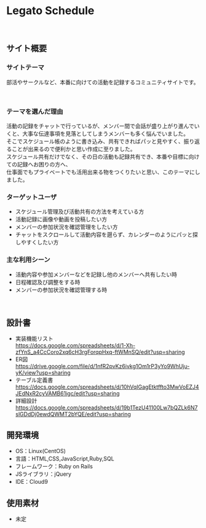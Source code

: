 # Legato Schedule
​
## サイト概要
### サイトテーマ
部活やサークルなど、本番に向けての活動を記録するコミュニティサイトです。

​
### テーマを選んだ理由
活動の記録をチャットで行っているが、メンバー間で会話が盛り上がり進んでいくと、大事な伝達事項を見落としてしまうメンバーも多く悩んでいました。</br>
そこでスケジュール帳のように書き込み、共有できればパッと見やすく、振り返ることが出来るので便利かと思い作成に至りました。</br>
スケジュール共有だけでなく、その日の活動も記録共有でき、本番や目標に向けての記録へお困りの方へ、</br>仕事面でもプライベートでも活用出来る物をつくりたいと思い、このテーマにしました。
​

### ターゲットユーザ
- スケジュール管理及び活動共有の方法を考えている方
- 活動記録に画像や動画を投稿したい方
- メンバーの参加状況を確認管理をしたい方
- チャットをスクロールして活動内容を遡らず、カレンダーのようにパッと探しやすくしたい方
​

### 主な利用シーン
- 活動内容や参加メンバーなどを記録し他のメンバーへ共有したい時
- 日程確認及び調整をする時
- メンバーの参加状況を確認管理する時

​

## 設計書
- 実装機能リスト</br>
https://docs.google.com/spreadsheets/d/1-Xh-zfYnS_a4CcCoro2xq6cH3rgForqpHxq-ftWMnSQ/edit?usp=sharing
- ER図</br>
https://drive.google.com/file/d/1nfR2pvKz6ivkg1Om1rP3yYo9WhUju-yK/view?usp=sharing
- テーブル定義書</br>
https://docs.google.com/spreadsheets/d/10hVqIGagEtktffto3MwVoEZJ4JEdNxR2cyVAMB61igc/edit?usp=sharing
- 詳細設計</br>
https://docs.google.com/spreadsheets/d/19b1TezU41100Lw7bQZLk6N7slGDdDj0ewdQWMT2bYQE/edit?usp=sharing
​

## 開発環境
- OS：Linux(CentOS)
- 言語：HTML,CSS,JavaScript,Ruby,SQL
- フレームワーク：Ruby on Rails
- JSライブラリ：jQuery
- IDE：Cloud9
​

## 使用素材
- 未定
<!-- 外部サービスの画像素材・音声素材を使用した場合は、必ずサービス名とURLを明記してください。
- アプリケーションの実装に使用したgem/bootstrapのリファレンスなどの記載は不要です。
- 使用しない場合は、使用素材の項目をREADMEから削除してください。-->
